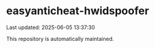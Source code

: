 # easyanticheat-hwidspoofer

Last updated: 2025-06-05 13:37:30

This repository is automatically maintained.
